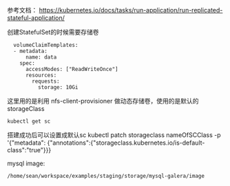 参考文档：
https://kubernetes.io/docs/tasks/run-application/run-replicated-stateful-application/

创建StatefulSet的时候需要存储卷
```
  volumeClaimTemplates:
  - metadata:
      name: data
    spec:
      accessModes: ["ReadWriteOnce"]
      resources:
        requests:
          storage: 10Gi
```
这里用的是利用 nfs-client-provisioner 做动态存储卷，使用的是默认的 storageClass
```
kubectl get sc
```

搭建成功后可以设置成默认sc
kubectl patch storageclass nameOfSCClass -p '{"metadata": {"annotations":{"storageclass.kubernetes.io/is-default-class":"true"}}}

mysql image:
```
/home/sean/workspace/examples/staging/storage/mysql-galera/image
```
